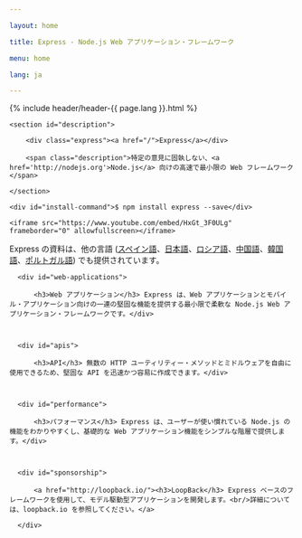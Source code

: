 ```yaml
---

layout: home

title: Express - Node.js Web アプリケーション・フレームワーク

menu: home

lang: ja

---
```


<section id="home-content">



  {% include header/header-{{ page.lang }}.html %}

  <div id="overlay"></div>

  <div id="homepage-leftpane" class="pane">

    <section id="description">

        <div class="express"><a href="/">Express</a></div>

        <span class="description">特定の意見に固執しない、<a href='http://nodejs.org'>Node.js</a> 向けの高速で最小限の Web フレームワーク</span>

    </section>

    <div id="install-command">$ npm install express --save</div>

  </div>

  <div id="homepage-rightpane" class="pane">

    <iframe src="https://www.youtube.com/embed/HxGt_3F0ULg" frameborder="0" allowfullscreen></iframe>

  </div>



</section>



<section id="doc-langs" markdown="1">

  Express の資料は、他の言語 ([スペイン語](/es)、[日本語](/ja)、[ロシア語](/ru)、[中国語](/zh-cn)、[韓国語](/ko)、[ポルトガル語](/pt-br)) でも提供されています。

</section>



<section id="intro">



  <div id="boxes" class="clearfix">

      <div id="web-applications">

          <h3>Web アプリケーション</h3> Express は、Web アプリケーションとモバイル・アプリケーション向けの一連の堅固な機能を提供する最小限で柔軟な Node.js Web アプリケーション・フレームワークです。</div>



      <div id="apis">

          <h3>API</h3> 無数の HTTP ユーティリティー・メソッドとミドルウェアを自由に使用できるため、堅固な API を迅速かつ容易に作成できます。</div>



      <div id="performance">

          <h3>パフォーマンス</h3> Express は、ユーザーが使い慣れている Node.js の機能をわかりやすくし、基礎的な Web アプリケーション機能をシンプルな階層で提供します。</div>



      <div id="sponsorship">

          <a href="http://loopback.io/"><h3>LoopBack</h3> Express ベースのフレームワークを使用して、モデル駆動型アプリケーションを開発します。<br/>詳細については、loopback.io を参照してください。</a>

      </div>

  </div>



</section>



<!--

<section id="announcements">

  {% include announcement/announcement-{{ page.lang }}.md %}

</section>

-->

